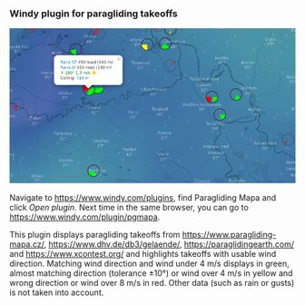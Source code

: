 ### Windy plugin for paragliding takeoffs

![Screenshot](screenshot.png)

Navigate to https://www.windy.com/plugins, find Paragliding Mapa and click _Open plugin_. Next time in the same browser, you can go to https://www.windy.com/plugin/pgmapa.

This plugin displays paragliding takeoffs from https://www.paragliding-mapa.cz/, https://www.dhv.de/db3/gelaende/, https://paraglidingearth.com/ and https://www.xcontest.org/ and highlights takeoffs with usable wind direction. Matching wind direction and wind under 4 m/s displays in green, almost matching direction (tolerance ±10°) or wind over 4 m/s in yellow and wrong direction or wind over 8 m/s in red. Other data (such as rain or gusts) is not taken into account.

